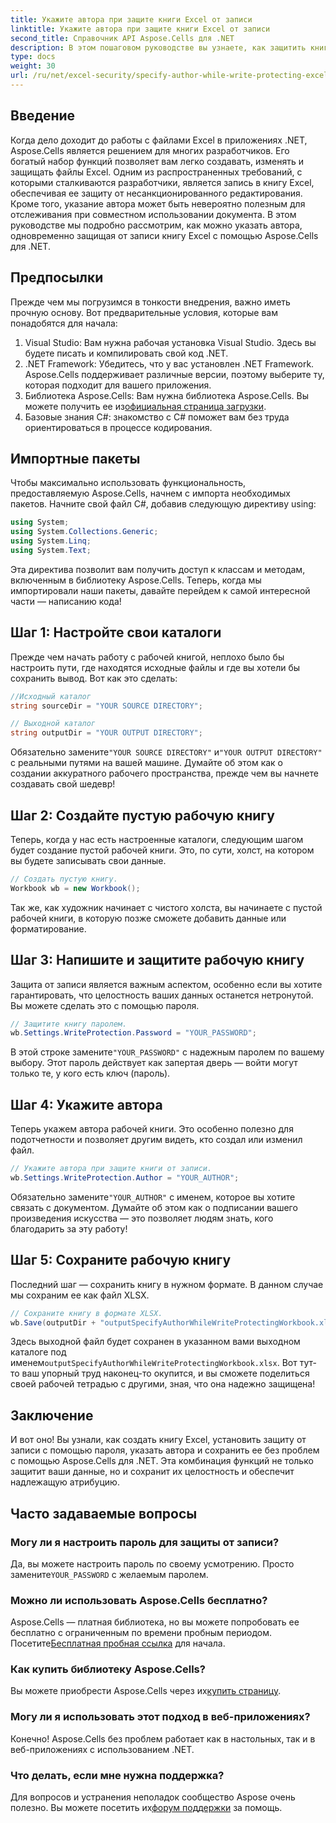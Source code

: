 ```yaml
---
title: Укажите автора при защите книги Excel от записи
linktitle: Укажите автора при защите книги Excel от записи
second_title: Справочник API Aspose.Cells для .NET
description: В этом пошаговом руководстве вы узнаете, как защитить книгу Excel от записи, указав автора, используя Aspose.Cells для .NET.
type: docs
weight: 30
url: /ru/net/excel-security/specify-author-while-write-protecting-excel-workbook/
---
```

## Введение

Когда дело доходит до работы с файлами Excel в приложениях .NET, Aspose.Cells является решением для многих разработчиков. Его богатый набор функций позволяет вам легко создавать, изменять и защищать файлы Excel. Одним из распространенных требований, с которыми сталкиваются разработчики, является запись в книгу Excel, обеспечивая ее защиту от несанкционированного редактирования. Кроме того, указание автора может быть невероятно полезным для отслеживания при совместном использовании документа. В этом руководстве мы подробно рассмотрим, как можно указать автора, одновременно защищая от записи книгу Excel с помощью Aspose.Cells для .NET.

## Предпосылки

Прежде чем мы погрузимся в тонкости внедрения, важно иметь прочную основу. Вот предварительные условия, которые вам понадобятся для начала:

1. Visual Studio: Вам нужна рабочая установка Visual Studio. Здесь вы будете писать и компилировать свой код .NET.
2. .NET Framework: Убедитесь, что у вас установлен .NET Framework. Aspose.Cells поддерживает различные версии, поэтому выберите ту, которая подходит для вашего приложения.
3.  Библиотека Aspose.Cells: Вам нужна библиотека Aspose.Cells. Вы можете получить ее из[официальная страница загрузки](https://releases.aspose.com/cells/net/).
4. Базовые знания C#: знакомство с C# поможет вам без труда ориентироваться в процессе кодирования.

## Импортные пакеты

Чтобы максимально использовать функциональность, предоставляемую Aspose.Cells, начнем с импорта необходимых пакетов. Начните свой файл C#, добавив следующую директиву using:

```csharp
using System;
using System.Collections.Generic;
using System.Linq;
using System.Text;
```

Эта директива позволит вам получить доступ к классам и методам, включенным в библиотеку Aspose.Cells. Теперь, когда мы импортировали наши пакеты, давайте перейдем к самой интересной части — написанию кода!

## Шаг 1: Настройте свои каталоги

Прежде чем начать работу с рабочей книгой, неплохо было бы настроить пути, где находятся исходные файлы и где вы хотели бы сохранить вывод. Вот как это сделать:

```csharp
//Исходный каталог
string sourceDir = "YOUR SOURCE DIRECTORY";

// Выходной каталог
string outputDir = "YOUR OUTPUT DIRECTORY";
```

 Обязательно замените`"YOUR SOURCE DIRECTORY"` и`"YOUR OUTPUT DIRECTORY"` с реальными путями на вашей машине. Думайте об этом как о создании аккуратного рабочего пространства, прежде чем вы начнете создавать свой шедевр!

## Шаг 2: Создайте пустую рабочую книгу

Теперь, когда у нас есть настроенные каталоги, следующим шагом будет создание пустой рабочей книги. Это, по сути, холст, на котором вы будете записывать свои данные.

```csharp
// Создать пустую книгу.
Workbook wb = new Workbook();
```

Так же, как художник начинает с чистого холста, вы начинаете с пустой рабочей книги, в которую позже сможете добавить данные или форматирование.

## Шаг 3: Напишите и защитите рабочую книгу

Защита от записи является важным аспектом, особенно если вы хотите гарантировать, что целостность ваших данных останется нетронутой. Вы можете сделать это с помощью пароля.

```csharp
// Защитите книгу паролем.
wb.Settings.WriteProtection.Password = "YOUR_PASSWORD";
```

 В этой строке замените`"YOUR_PASSWORD"` с надежным паролем по вашему выбору. Этот пароль действует как запертая дверь — войти могут только те, у кого есть ключ (пароль).

## Шаг 4: Укажите автора

Теперь укажем автора рабочей книги. Это особенно полезно для подотчетности и позволяет другим видеть, кто создал или изменил файл.

```csharp
// Укажите автора при защите книги от записи.
wb.Settings.WriteProtection.Author = "YOUR_AUTHOR";
```

 Обязательно замените`"YOUR_AUTHOR"` с именем, которое вы хотите связать с документом. Думайте об этом как о подписании вашего произведения искусства — это позволяет людям знать, кого благодарить за эту работу!

## Шаг 5: Сохраните рабочую книгу

Последний шаг — сохранить книгу в нужном формате. В данном случае мы сохраним ее как файл XLSX. 

```csharp
// Сохраните книгу в формате XLSX.
wb.Save(outputDir + "outputSpecifyAuthorWhileWriteProtectingWorkbook.xlsx");
```

 Здесь выходной файл будет сохранен в указанном вами выходном каталоге под именем`outputSpecifyAuthorWhileWriteProtectingWorkbook.xlsx`. Вот тут-то ваш упорный труд наконец-то окупится, и вы сможете поделиться своей рабочей тетрадью с другими, зная, что она надежно защищена!

## Заключение

И вот оно! Вы узнали, как создать книгу Excel, установить защиту от записи с помощью пароля, указать автора и сохранить ее без проблем с помощью Aspose.Cells для .NET. Эта комбинация функций не только защитит ваши данные, но и сохранит их целостность и обеспечит надлежащую атрибуцию.

## Часто задаваемые вопросы

### Могу ли я настроить пароль для защиты от записи?  
 Да, вы можете настроить пароль по своему усмотрению. Просто замените`YOUR_PASSWORD` с желаемым паролем.

### Можно ли использовать Aspose.Cells бесплатно?  
 Aspose.Cells — платная библиотека, но вы можете попробовать ее бесплатно с ограниченным по времени пробным периодом. Посетите[Бесплатная пробная ссылка](https://releases.aspose.com/) для начала.

### Как купить библиотеку Aspose.Cells?  
 Вы можете приобрести Aspose.Cells через их[купить страницу](https://purchase.aspose.com/buy).

### Могу ли я использовать этот подход в веб-приложениях?  
Конечно! Aspose.Cells без проблем работает как в настольных, так и в веб-приложениях с использованием .NET.

### Что делать, если мне нужна поддержка?  
 Для вопросов и устранения неполадок сообщество Aspose очень полезно. Вы можете посетить их[форум поддержки](https://forum.aspose.com/c/cells/9) за помощь.